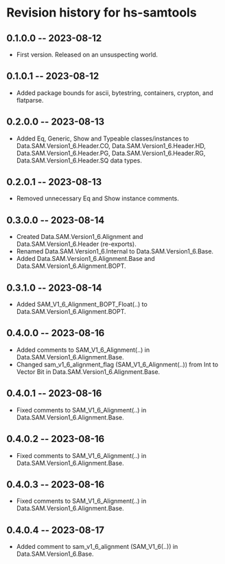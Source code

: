 # Revision history for hs-samtools

## 0.1.0.0 -- 2023-08-12

* First version. Released on an unsuspecting world.

## 0.1.0.1 -- 2023-08-12

* Added package bounds for ascii, bytestring, containers, crypton, and flatparse.

## 0.2.0.0 -- 2023-08-13

* Added Eq, Generic, Show and Typeable classes/instances to Data.SAM.Version1_6.Header.CO, Data.SAM.Version1_6.Header.HD, Data.SAM.Version1_6.Header.PG, Data.SAM.Version1_6.Header.RG, Data.SAM.Version1_6.Header.SQ data types.

## 0.2.0.1 -- 2023-08-13

* Removed unnecessary Eq and Show instance comments.

## 0.3.0.0 -- 2023-08-14

* Created Data.SAM.Version1_6.Alignment and Data.SAM.Version1_6.Header (re-exports).
* Renamed Data.SAM.Version1_6.Internal to Data.SAM.Version1_6.Base.
* Added Data.SAM.Version1_6.Alignment.Base and Data.SAM.Version1_6.Alignment.BOPT.

## 0.3.1.0 -- 2023-08-14

* Added SAM_V1_6_Alignment_BOPT_Float(..) to Data.SAM.Version1_6.Alignment.BOPT.

## 0.4.0.0 -- 2023-08-16

* Added comments to SAM_V1_6_Alignment(..) in Data.SAM.Version1_6.Alignment.Base.
* Changed sam_v1_6_alignment_flag (SAM_V1_6_Alignment(..)) from Int to Vector Bit in Data.SAM.Version1_6.Alignment.Base.

## 0.4.0.1 -- 2023-08-16

* Fixed comments to SAM_V1_6_Alignment(..) in Data.SAM.Version1_6.Alignment.Base.

## 0.4.0.2 -- 2023-08-16

* Fixed comments to SAM_V1_6_Alignment(..) in Data.SAM.Version1_6.Alignment.Base.

## 0.4.0.3 -- 2023-08-16

* Fixed comments to SAM_V1_6_Alignment(..) in Data.SAM.Version1_6.Alignment.Base.

## 0.4.0.4 -- 2023-08-17

* Added comment to sam_v1_6_alignment (SAM_V1_6(..)) in Data.SAM.Version1_6.Base.
